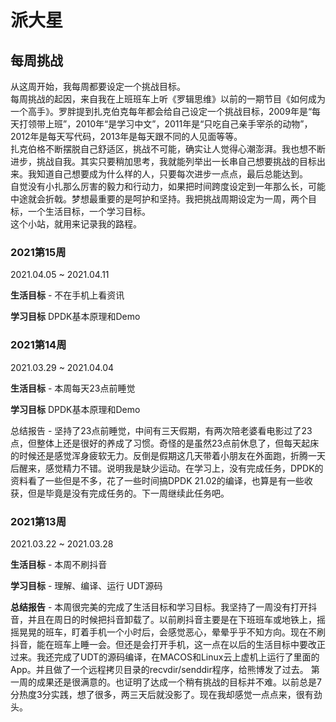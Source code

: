 # 派大星

## 每周挑战

从这周开始，我每周都要设定一个挑战目标。<br>
每周挑战的起因，来自我在上班班车上听《罗辑思维》以前的一期节目《如何成为一个高手》。罗胖提到扎克伯克每年都会给自己设定一个挑战目标，2009年是“每天打领带上班”，2010年“是学习中文”，2011年是“只吃自己亲手宰杀的动物”，2012年是每天写代码，2013年是每天跟不同的人见面等等。<br>
扎克伯格不断摆脱自己舒适区，挑战不可能，确实让人觉得心潮澎湃。我也想不断进步，挑战自我。其实只要稍加思考，我就能列举出一长串自己想要挑战的目标出来。我知道自己想要成为什么样的人，只要每次进步一点点，最后总能达到。<br>
自觉没有小扎那么厉害的毅力和行动力，如果把时间跨度设定到一年那么长，可能中途就会折戟。梦想最重要的是呵护和坚持。我把挑战周期设定为一周，两个目标，一个生活目标，一个学习目标。<br>
这个小站，就用来记录我的路程。

### 2021第15周

2021.04.05 ~ 2021.04.11

**生活目标** - 不在手机上看资讯

**学习目标** DPDK基本原理和Demo

### 2021第14周

2021.03.29 ~ 2021.04.04

**生活目标** - 本周每天23点前睡觉

**学习目标** DPDK基本原理和Demo

总结报告 - 坚持了23点前睡觉，中间有三天假期，有两次陪老婆看电影过了23点，但整体上还是很好的养成了习惯。奇怪的是虽然23点前休息了，但每天起床的时候还是感觉浑身疲软无力。反倒是假期这几天带着小朋友在外面跑，折腾一天后醒来，感觉精力不错。说明我是缺少运动。在学习上，没有完成任务，DPDK的资料看了一些但是不多，花了一些时间搞DPDK 21.02的编译，也算是有一些收获，但是毕竟是没有完成任务的。下一周继续此任务吧。

### 2021第13周

2021.03.22 ~ 2021.03.28 

**生活目标** - 本周不刷抖音

**学习目标** - 理解、编译、运行 UDT源码

**总结报告** - 本周很完美的完成了生活目标和学习目标。我坚持了一周没有打开抖音，并且在周日的时候把抖音卸载了。以前刷抖音主要是在下班班车或地铁上，摇摇晃晃的班车，盯着手机一个小时后，会感觉恶心，晕晕乎乎不知方向。现在不刷抖音，能在班车上睡一会。但还是会打开手机，这一点在以后的生活目标中要改正过来。我还完成了UDT的源码编译，在MACOS和Linux云上虚机上运行了里面的App。并且做了一个远程拷贝目录的recvdir/senddir程序，给熊博发了过去。
第一周的成果还是很满意的。也证明了达成一个稍有挑战的目标并不难。以前总是7分热度3分实践，想了很多，两三天后就没影了。现在我却感觉一点点来，很有劲头。

